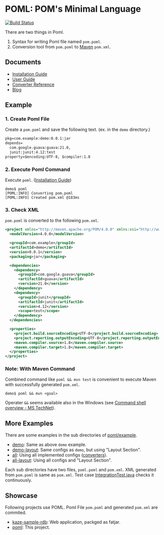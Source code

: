 # POML: POM's Minimal Language
[![Build Status](https://travis-ci.org/mamorum/poml.svg?branch=master)](https://travis-ci.org/mamorum/poml)

There are two things in Poml.

1. Syntax for writing Poml file named `pom.poml`.
2. Conversion tool from `pom.poml` to [Maven](https://maven.apache.org/) `pom.xml`.


## Documents
- [Installation Guide](doc/installation-guide.md)
- [User Guide](doc/user-guide.md)
- [Converter Reference](https://github.com/mamorum/poml/wiki)
- [Blog](http://java-poml.blogspot.com/)


## Example
### 1. Create Poml File
Create a `pom.poml` and save the following text. (ex. in the `demo` directory.)

```txt
pkg=com.example:demo:0.0.1:jar
depends=
  com.google.guava:guava:21.0,
  junit:junit:4.12:test
property=$encoding:UTF-8, $compiler:1.8
```


### 2. Execute Poml Command
Execute `poml`. ([Installation Guide](doc/installation-guide.md))

```
demo$ poml
[POML:INFO] Converting pom.poml
[POML:INFO] Created pom.xml @183ms
```

### 3. Check XML
 `pom.poml` is converted to the following `pom.xml`.

```xml
<project xmlns="http://maven.apache.org/POM/4.0.0" xmlns:xsi="http://www.w3.org/2001/XMLSchema-instance" xsi:schemaLocation="http://maven.apache.org/POM/4.0.0 http://maven.apache.org/xsd/maven-4.0.0.xsd">
  <modelVersion>4.0.0</modelVersion>

  <groupId>com.example</groupId>
  <artifactId>demo</artifactId>
  <version>0.0.1</version>
  <packaging>jar</packaging>

  <dependencies>
    <dependency>
      <groupId>com.google.guava</groupId>
      <artifactId>guava</artifactId>
      <version>21.0</version>
    </dependency>
    <dependency>
      <groupId>junit</groupId>
      <artifactId>junit</artifactId>
      <version>4.12</version>
      <scope>test</scope>
    </dependency>
  </dependencies>

  <properties>
    <project.build.sourceEncoding>UTF-8</project.build.sourceEncoding>
    <project.reporting.outputEncoding>UTF-8</project.reporting.outputEncoding>
    <maven.compiler.source>1.8</maven.compiler.source>
    <maven.compiler.target>1.8</maven.compiler.target>
  </properties>
</project>
```

### Note: With Maven Command
Combined command like `poml && mvn test` is convenient to execute Maven with successfully generated `pom.xml`. 

```
demo$ poml && mvn <goal>
```

Operater `&&` seems available also in the Windows (see [Command shell overview - MS TechNet](https://technet.microsoft.com/en-us/library/bb490954.aspx)).


## More Examples
There are some examples in the sub directories of [poml/example](example).

- [demo](example/demo): Same as above `demo` example.
- [demo-layout](example/demo-layout): Same configs as `demo`, but using "Layout Section".
- [all](example/all): Using all implemented configs ([converters](https://github.com/mamorum/poml/wiki)).
- [all-layout](example/all-layout): Using all configs and "Layout Section".

Each sub directories have two files, `poml.poml` and `pom.xml`. XML generated from `pom.poml` is same as `pom.xml`. Test case [IntegrationTest.java](src/test/java/it/IntegrationTest.java) checks it continuously.


## Showcase
Following projects use POML. Poml File `pom.poml` and generated `pom.xml` are commited.

- [kaze-sample-rdb](https://github.com/mamorum/kaze-sample/tree/master/rdb): Web application, packged as fatjar.
- [poml](https://github.com/mamorum/poml): This project.
